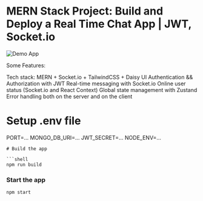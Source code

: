 # MERN Stack Project: Build and Deploy a Real Time Chat App | JWT, Socket.io

![Demo App](https://i.ibb.co/gFSMzKN/1.png)


Some Features:

 Tech stack: MERN + Socket.io + TailwindCSS + Daisy UI
 Authentication && Authorization with JWT
 Real-time messaging with Socket.io
 Online user status (Socket.io and React Context)
 Global state management with Zustand
 Error handling both on the server and on the client

# Setup .env file

PORT=...
MONGO_DB_URI=...
JWT_SECRET=...
NODE_ENV=...
```
# Build the app

```shell
npm run build
```

### Start the app

```shell
npm start
```
